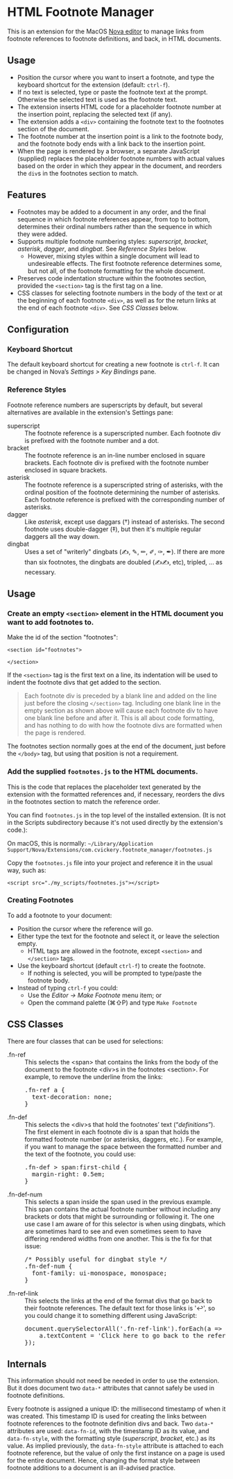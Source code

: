 
# HTML Footnote Manager

This is an extension for the MacOS [Nova editor](https://nova.app) to manage links from footnote references to footnote definitions, and back, in HTML documents.

## Usage
- Position the cursor where you want to insert a footnote, and type the keyboard shortcut for the extension (default: `ctrl-f`).
- If no text is selected, type or paste the footnote text at the prompt. Otherwise the selected text is used as the footnote text.
- The extension inserts HTML code for a placeholder footnote number at the insertion point, replacing the selected text (if any).
- The extension adds a `<div>` containing the footnote text to the footnotes section of the document.
- The footnote number at the insertion point is a link to the footnote body, and the footnote body ends with a link back to the insertion point.
- When the page is rendered by a browser, a separate JavaScript (supplied) replaces the placeholder footnote numbers with actual values based on the order in which they appear in the document, and reorders the `div`s in the footnotes section to match.

## Features
- Footnotes may be added to a document in any order, and the final sequence in which footnote references appear, from top to bottom, determines their ordinal numbers rather than the sequence in which they were added.
- Supports multiple footnote numbering styles: *superscript*, *bracket*, *asterisk*, *dagger*, and *dingbat*. See *Reference Styles* below.
    - However, mixing styles within a single document will lead to undesireable effects. The first footnote reference determines some, but not all, of the footnote formatting for the whole document.
- Preserves code indentation structure within the footnotes section, provided the `<section>` tag is the first tag on a line.
- CSS classes for selecting footnote numbers in the body of the text or at the beginning of each footnote `<div>`, as well as for the return links at the end of each footnote `<div>`. See *CSS Classes* below.

## Configuration

### Keyboard Shortcut

The default keyboard shortcut for creating a new footnote is `ctrl-f`. It can be changed in Nova’s *Settings > Key Bindings* pane.

### Reference Styles
Footnote reference numbers are superscripts by default, but several alternatives are available in the extension's Settings pane:
<dl>

<dt>superscript</dt>
<dd>The footnote reference is a superscripted number. Each footnote div is prefixed with the footnote number and a dot.</dd>

<dt>bracket</dt>
<dd>The footnote reference is an in-line number enclosed in square brackets.
Each footnote div is prefixed with the footnote number enclosed in square brackets.
</dd>

<dt>asterisk</dt>
<dd>The footnote reference is a superscripted string of asterisks, with the ordinal position of the footnote determining the number of asterisks. Each footnote reference is prefixed with the corresponding number of asterisks.
</dd>

<dt>dagger</dt>
<dd>Like <em>asterisk</em>, except use daggars (†) instead of asterisks. The second footnote uses double-dagger (‡), but then it's multiple regular daggers all the way down.
</dd>

<dt>dingbat</dt>
<dd>Uses a set of "writerly" dingbats (✍, ✎, ✏, ✐, ✑, ✒). If there are more than six footnotes, the dingbats are doubled (✍✍, etc), tripled, ... as necessary.
</dd>

</dl>

## Usage

### Create an empty `<section>` element in the HTML document you want to add footnotes to.
Make the id of the section "footnotes":

```
<section id="footnotes">

</section>
```

If the `<section>` tag is the first text on a line, its indentation will be used to indent the footnote divs that get added to the section.

> Each footnote div is preceded by a blank line and added on the line just before the closing `</section>` tag. Including one blank line in the empty section as shown above will cause each footnote div to have one blank line before and after it. This is all about code formatting, and has nothing to do with how the footnote divs are formatted when the page is rendered. 

The footnotes section normally goes at the end of the document, just before the `</body>` tag, but using that position is not a requirement.

### Add the supplied `footnotes.js` to the HTML documents.

This is the code that replaces the placeholder text generated by the extension with the formatted references and, if necessary, reorders the divs in the footnotes section to match the reference order.

You can find `footnotes.js` in the top level of the installed extension. (It is not in the Scripts subdirectory because it's not used directly by the extension's code.):

On macOS, this is normally:
`~/Library/Application Support/Nova/Extensions/com.cvickery.footnote_manager/footnotes.js`

Copy the `footnotes.js` file into your project and reference it in the usual way, such as:
```
<script src="./my_scripts/footnotes.js"></script>
```
### Creating Footnotes

To add a footnote to your document:

- Position the cursor where the reference will go.
- Either type the text for the footnote and select it, or leave the selection empty.
    - HTML tags are allowed in the footnote, except `<section>` and `</section>` tags.
- Use the keyboard shortcut (default `ctrl-f`) to create the footnote.
    - If nothing is selected, you will be prompted to type/paste the footnote body.
- Instead of typing `ctrl-f` you could: 
    - Use the *Editor → Make Footnote* menu item; or
    - Open the command palette (⌘⇧P) and type `Make Footnote`

## CSS Classes

There are four classes that can be used for selections:

<dl>

<dt>.fn-ref</dt>
<dd>This selects the &lt;span&gt; that contains the links from the body of the document to the footnote &lt;div&gt;s in the footnotes &lt;section&gt;. For example, to remove the underline from the links:

<pre>
.fn-ref a {
  text-decoration: none;
}
</pre>
</dd>

<dt>.fn-def</dt>
<dd>This selects the &lt;div&gt;s that hold the footnotes’ text (“<em>definitions</em>”). The first element in each footnote div is a span that holds the formatted footnote number (or asterisks, daggers, etc.). For example, if you want to manage the space between the formatted number and the text of the footnote, you could use:

<pre>
.fn-def > span:first-child {
  margin-right: 0.5em;
}
</pre>
</dd>

<dt>.fn-def-num</dt>
<dd>This selects a span inside the span used in the previous example. This span contains the actual footnote number without including any brackets or dots that might be surrounding or following it. The one use case I am aware of for this selector is when using dingbats, which are sometimes hard to see and even sometimes seem to have differing rendered widths from one another. This is the fix for that issue:

<pre>
/* Possibly useful for dingbat style */
.fn-def-num {
  font-family: ui-monospace, monospace;
}
</pre>

</dd>

<dt>.fn-ref-link</dt>
<dd>This selects the links at the end of the format divs that go back to their footnote references. The default text for those links is '↩', so you could change it to something different using JavaScript:

<pre>
document.querySelectorAll('.fn-ref-link').forEach(a => {
    a.textContent = 'Click here to go back to the reference point!';
});</pre>

</dd>

</dl>

## Internals

This information should not need be needed in order to use the extension. But it does document two `data-*` attributes that cannot safely be used in footnote definitions.

Every footnote is assigned a unique ID: the millisecond timestamp of when it was created. This timestamp ID is used for creating the links between footnote references to the footnote definition divs and back. Two `data-*` attributes are used: `data-fn-id`, with the timestamp ID as its value, and `data-fn-style`, with the formatting style (*superscript*, *bracket*, etc.) as its value. As implied previously, the `data-fn-style` attribute is attached to each footnote reference, but the value of only the first instance on a page is used for the entire document. Hence, changing the format style between footnote additions to a document is an ill-advised practice.



